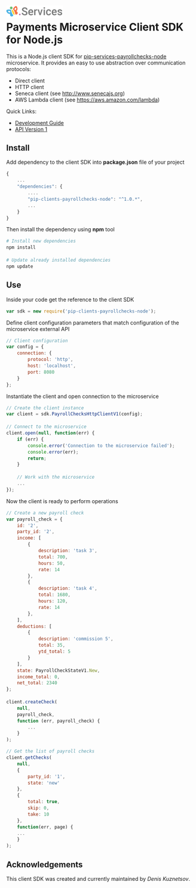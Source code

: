 # <img src="https://github.com/pip-services/pip-services/raw/master/design/Logo.png" alt="Pip.Services Logo" style="max-width:30%"> <br/> Payments Microservice Client SDK for Node.js

This is a Node.js client SDK for [pip-services-payrollchecks-node](https://github.com/pip-services-ecommerce/pip-services-payrollchecks-node) microservice.
It provides an easy to use abstraction over communication protocols:

* Direct client
* HTTP client
* Seneca client (see http://www.senecajs.org)
* AWS Lambda client (see https://aws.amazon.com/lambda)

<a name="links"></a> Quick Links:

* [Development Guide](doc/Development.md)
* [API Version 1](doc/NodeClientApiV1.md)

## Install

Add dependency to the client SDK into **package.json** file of your project
```javascript
{
    ...
    "dependencies": {
        ....
        "pip-clients-payrollchecks-node": "^1.0.*",
        ...
    }
}
```

Then install the dependency using **npm** tool
```bash
# Install new dependencies
npm install

# Update already installed dependencies
npm update
```

## Use

Inside your code get the reference to the client SDK
```javascript
var sdk = new require('pip-clients-payrollchecks-node');
```

Define client configuration parameters that match configuration of the microservice external API
```javascript
// Client configuration
var config = {
    connection: {
        protocol: 'http',
        host: 'localhost', 
        port: 8080
    }
};
```

Instantiate the client and open connection to the microservice
```javascript
// Create the client instance
var client = sdk.PayrollChecksHttpClientV1(config);

// Connect to the microservice
client.open(null, function(err) {
    if (err) {
        console.error('Connection to the microservice failed');
        console.error(err);
        return;
    }
    
    // Work with the microservice
    ...
});
```

Now the client is ready to perform operations
```javascript
// Create a new payroll check
var payroll_check = {
    id: '2',
    party_id: '2',
    income: [
        {
            description: 'task 3',
            total: 700,
            hours: 50,
            rate: 14
        },
        {
            description: 'task 4',
            total: 1680,
            hours: 120,
            rate: 14
        },
    ],
    deductions: [
        {
            description: 'commission 5',
            total: 35,
            ytd_total: 5
        }
    ],
    state: PayrollCheckStateV1.New,
    income_total: 0,
    net_total: 2340
};

client.createCheck(
    null,
    payroll_check,
    function (err, payroll_check) {
        ...
    }
);
```

```javascript
// Get the list of payroll checks
client.getChecks(
    null,
    {
        party_id: '1',
        state: 'new'
    },
    {
        total: true,
        skip: 0,
        take: 10
    },
    function(err, page) {
    ...    
    }
);
```    

## Acknowledgements

This client SDK was created and currently maintained by *Denis Kuznetsov*.

